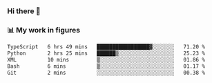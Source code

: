 ### Hi there 👋

### 📊 My work in figures

<!--START_SECTION:waka-->

```txt
TypeScript   6 hrs 49 mins   █████████████████▓░░░░░░░   71.20 %
Python       2 hrs 25 mins   ██████▒░░░░░░░░░░░░░░░░░░   25.23 %
XML          10 mins         ▒░░░░░░░░░░░░░░░░░░░░░░░░   01.86 %
Bash         6 mins          ▒░░░░░░░░░░░░░░░░░░░░░░░░   01.17 %
Git          2 mins          ░░░░░░░░░░░░░░░░░░░░░░░░░   00.38 %
```

<!--END_SECTION:waka-->
